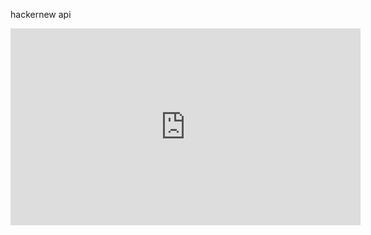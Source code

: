 

hackernew api
<iframe width="560" height="315" src="https://www.youtube.com/embed/nHfyXO0yGis" frameborder="0" allow="autoplay; encrypted-media" allowfullscreen></iframe>
